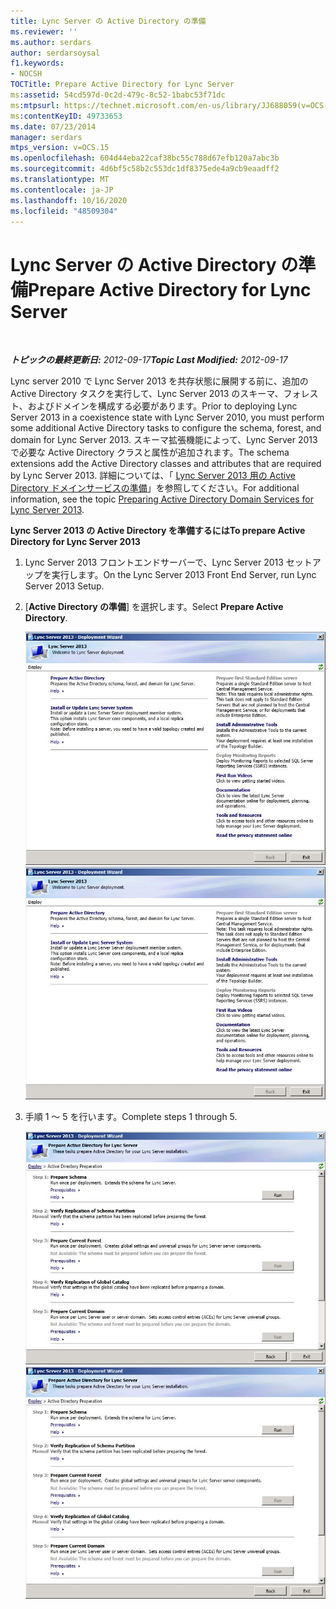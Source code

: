 ```yaml
---
title: Lync Server の Active Directory の準備
ms.reviewer: ''
ms.author: serdars
author: serdarsoysal
f1.keywords:
- NOCSH
TOCTitle: Prepare Active Directory for Lync Server
ms:assetid: 54cd597d-0c2d-479c-8c52-1babc53f71dc
ms:mtpsurl: https://technet.microsoft.com/en-us/library/JJ688059(v=OCS.15)
ms:contentKeyID: 49733653
ms.date: 07/23/2014
manager: serdars
mtps_version: v=OCS.15
ms.openlocfilehash: 604d44eba22caf38bc55c788d67efb120a7abc3b
ms.sourcegitcommit: 4d6bf5c58b2c553dc1df8375ede4a9cb9eaadff2
ms.translationtype: MT
ms.contentlocale: ja-JP
ms.lasthandoff: 10/16/2020
ms.locfileid: "48509304"
---
```

# <a name="prepare-active-directory-for-lync-server"></a><span data-ttu-id="b524c-102">Lync Server の Active Directory の準備</span><span class="sxs-lookup"><span data-stu-id="b524c-102">Prepare Active Directory for Lync Server</span></span>

<div data-xmlns="http://www.w3.org/1999/xhtml">

<div class="topic" data-xmlns="http://www.w3.org/1999/xhtml" data-msxsl="urn:schemas-microsoft-com:xslt" data-cs="https://msdn.microsoft.com/">

<div data-asp="https://msdn2.microsoft.com/asp">



</div>

<div id="mainSection">

<div id="mainBody">

<span> </span>

<span data-ttu-id="b524c-103">_**トピックの最終更新日:** 2012-09-17_</span><span class="sxs-lookup"><span data-stu-id="b524c-103">_**Topic Last Modified:** 2012-09-17_</span></span>

<span data-ttu-id="b524c-104">Lync server 2010 で Lync Server 2013 を共存状態に展開する前に、追加の Active Directory タスクを実行して、Lync Server 2013 のスキーマ、フォレスト、およびドメインを構成する必要があります。</span><span class="sxs-lookup"><span data-stu-id="b524c-104">Prior to deploying Lync Server 2013 in a coexistence state with Lync Server 2010, you must perform some additional Active Directory tasks to configure the schema, forest, and domain for Lync Server 2013.</span></span> <span data-ttu-id="b524c-105">スキーマ拡張機能によって、Lync Server 2013 で必要な Active Directory クラスと属性が追加されます。</span><span class="sxs-lookup"><span data-stu-id="b524c-105">The schema extensions add the Active Directory classes and attributes that are required by Lync Server 2013.</span></span> <span data-ttu-id="b524c-106">詳細については、「 [Lync Server 2013 用の Active Directory ドメインサービスの準備](lync-server-2013-preparing-active-directory-domain-services.md)」を参照してください。</span><span class="sxs-lookup"><span data-stu-id="b524c-106">For additional information, see the topic [Preparing Active Directory Domain Services for Lync Server 2013](lync-server-2013-preparing-active-directory-domain-services.md).</span></span>

<span data-ttu-id="b524c-107">**Lync Server 2013 の Active Directory を準備するには**</span><span class="sxs-lookup"><span data-stu-id="b524c-107">**To prepare Active Directory for Lync Server 2013**</span></span>

1.  <span data-ttu-id="b524c-108">Lync Server 2013 フロントエンドサーバーで、Lync Server 2013 セットアップを実行します。</span><span class="sxs-lookup"><span data-stu-id="b524c-108">On the Lync Server 2013 Front End Server, run Lync Server 2013 Setup.</span></span>

2.  <span data-ttu-id="b524c-109">[**Active Directory の準備**] を選択します。</span><span class="sxs-lookup"><span data-stu-id="b524c-109">Select **Prepare Active Directory**.</span></span>
    
    <span data-ttu-id="b524c-110">![Lync Server 2013 展開ウィザード、ウェルカムページ](images/JJ205265.5f88ae18-9c3c-42ea-a91a-836ecf5d515f(OCS.15).jpg "Lync Server 2013 展開ウィザード、ウェルカムページ")</span><span class="sxs-lookup"><span data-stu-id="b524c-110">![Lync Server 2013 Deployment Wizard, Welcome page](images/JJ205265.5f88ae18-9c3c-42ea-a91a-836ecf5d515f(OCS.15).jpg "Lync Server 2013 Deployment Wizard, Welcome page")</span></span>

3.  <span data-ttu-id="b524c-111">手順 1 ～ 5 を行います。</span><span class="sxs-lookup"><span data-stu-id="b524c-111">Complete steps 1 through 5.</span></span>
    
    <span data-ttu-id="b524c-112">![展開ウィザード、Active Directory](images/JJ205265.eddd9e94-fa70-453f-8810-b99a2bf0844a(OCS.15).jpg "展開ウィザード、Active Directory")</span><span class="sxs-lookup"><span data-stu-id="b524c-112">![Deployment Wizard, Active Directory Prearation](images/JJ205265.eddd9e94-fa70-453f-8810-b99a2bf0844a(OCS.15).jpg "Deployment Wizard, Active Directory Prearation")</span></span>

</div>

<span> </span>

</div>

</div>

</div>

